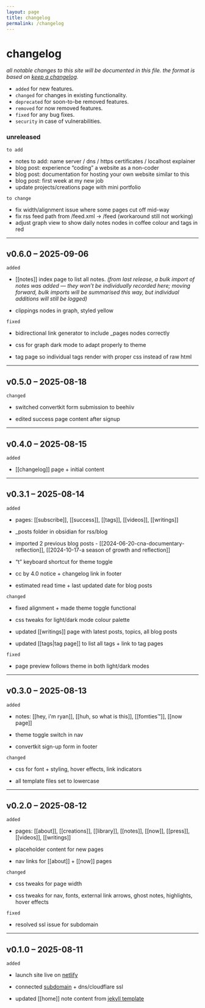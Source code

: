 ```yaml
---
layout: page
title: changelog
permalink: /changelog
---
```

# changelog
*all notable changes to this site will be documented in this file. the format is based on [keep a changelog](https://keepachangelog.com/en/1.1.0/).*

- `added` for new features.
- `changed` for changes in existing functionality.
- `deprecated` for soon-to-be removed features.
- `removed` for now removed features.
- `fixed` for any bug fixes.
- `security` in case of vulnerabilities.

### **unreleased**

`to add`
- notes to add: name server / dns / https certificates / localhost explainer
- blog post: experience “coding” a website as a non-coder
- blog post: documentation for hosting your own website similar to this
- blog post: first week at my new job
- update projects/creations page with mini portfolio

`to change`
- fix width/alignment issue where some pages cut off mid-way
- fix rss feed path from /feed.xml → /feed (workaround still not working)
- adjust graph view to show daily notes nodes in coffee colour and tags in red

---
## **v0.6.0 – 2025-09-06**

  

`added`

- [[notes]] index page to list all notes. _(from last release, a bulk import of notes was added — they won’t be individually recorded here; moving forward, bulk imports will be summarised this way, but individual additions will still be logged)_
    
- clippings nodes in graph, styled yellow

  

`fixed`

- bidirectional link generator to include _pages nodes correctly
    
- css for graph dark mode to adapt properly to theme
    
- tag page so individual tags render with proper css instead of raw html

---
## **v0.5.0 – 2025-08-18**

  

`changed`

- switched convertkit form submission to beehiiv
    
- edited success page content after signup

---
## **v0.4.0 – 2025-08-15**

  

`added`

- [[changelog]] page + initial content
    

---

## **v0.3.1 – 2025-08-14**

  

`added`

- pages: [[subscribe]], [[success]], [[tags]], [[videos]], [[writings]]
    
- _posts folder in obsidian for rss/blog
    
- imported 2 previous blog posts - [[2024-06-20-cna-documentary-reflection]], [[2024-10-17-a season of growth and reflection]]
    
- “t” keyboard shortcut for theme toggle
    
- cc by 4.0 notice + changelog link in footer
    
- estimated read time + last updated date for blog posts
    

  

`changed`

- fixed alignment + made theme toggle functional
    
- css tweaks for light/dark mode colour palette
    
- updated [[writings]] page with latest posts, topics, all blog posts
    
- updated [[tags|tag page]] to list all tags + link to tag pages
    

  

`fixed`

- page preview follows theme in both light/dark modes
    

---

## **v0.3.0 – 2025-08-13**

  

`added`

- notes: [[hey, i'm ryan]], [[huh, so what is this]], [[fomties™]], [[now page]]
    
- theme toggle switch in nav
    
- convertkit sign-up form in footer
    

  

`changed`

- css for font + styling, hover effects, link indicators
    
- all template files set to lowercase
    

---

## **v0.2.0 – 2025-08-12**

  

`added`

- pages: [[about]], [[creations]], [[library]], [[notes]], [[now]], [[press]], [[videos]], [[writings]]
    
- placeholder content for new pages
    
- nav links for [[about]] + [[now]] pages
    

  

`changed`

- css tweaks for page width
    
- css tweaks for nav, fonts, external link arrows, ghost notes, highlights, hover effects
    

  

`fixed`

- resolved ssl issue for subdomain
    

---

## **v0.1.0 – 2025-08-11**

  

`added`

- launch site live on [netlify](https://fomties.netlify.app)
    
- connected [subdomain](https://www.notes.ryeones.com) + dns/cloudflare ssl
    
- updated [[home]] note content from [jekyll template](https://github.com/oguzcanoguz/digital-garden-jekyll-template)
    

